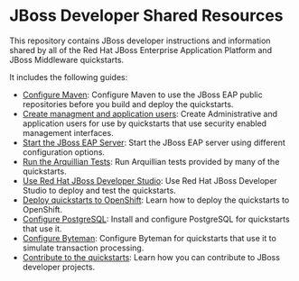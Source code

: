 
JBoss Developer Shared Resources
==============================

This repository contains JBoss developer instructions and information shared by all of the Red Hat JBoss Enterprise Application Platform and JBoss Middleware quickstarts. 

It includes the following guides:

* [Configure Maven](guides/CONFIGURE_MAVEN.md): Configure Maven to use the JBoss EAP public repositories before you build and deploy the quickstarts. 
* [Create managment and application users](guides/CREATE_USERS.md): Create Administrative and application users for use by quickstarts that use security enabled management interfaces.
* [Start the JBoss EAP Server](guides/START_JBOSS_EAP.md): Start the JBoss EAP server using different configuration options.
* [Run the Arquillian Tests](guides/RUN_ARQUILLIAN_TESTS.md): Run Arquillian tests provided by many of the quickstarts.
* [Use Red Hat JBoss Developer Studio](guides/USE_JBDS.md): Use Red Hat JBoss Developer Studio to deploy and test the quickstarts.
* [Deploy quickstarts to OpenShift](guides/DEPLOY_TO_OPENSHIFT.md): Learn how to deploy the quickstarts to OpenShift.
* [Configure PostgreSQL](guides/CONFIGURE_POSTGRESQL.md): Install and configure PostgreSQL for quickstarts that use it.
* [Configure Byteman](guides/CONFIGURE_BYTEMAN.md): Configure Byteman for quickstarts that use it to simulate transaction processing.
* [Contribute to the quickstarts](guides/CONTRIBUTING.md): Learn how you can contribute to JBoss developer projects.


